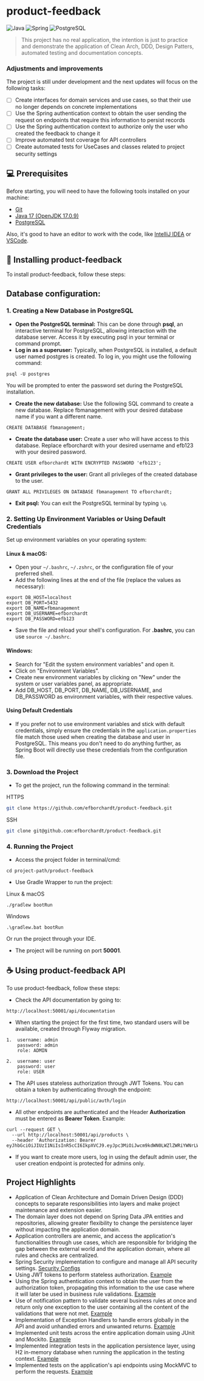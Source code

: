 # product-feedback

![Java](https://img.shields.io/badge/Java-ED8B00?style=for-the-badge&logo=java&logoColor=white)
![Spring](https://img.shields.io/badge/Spring-6DB33F?style=for-the-badge&logo=spring&logoColor=white)
![PostgreSQL](https://img.shields.io/badge/PostgreSQL-316192?style=for-the-badge&logo=postgresql&logoColor=white)

> This project has no real application, the intention is just to practice and demonstrate the application of Clean Arch, DDD, Design Patters, automated testing and documentation concepts.

### Adjustments and improvements

The project is still under development and the next updates will focus on the following tasks:

- [ ] Create interfaces for domain services and use cases, so that their use no longer depends on concrete implementations
- [ ] Use the Spring authentication context to obtain the user sending the request on endpoints that require this information to persist records
- [ ] Use the Spring authentication context to authorize only the user who created the feedback to change it
- [ ] Improve automated test coverage for API controllers
- [ ] Create automated tests for UseCases and classes related to project security settings

## 💻 Prerequisites

Before starting, you will need to have the following tools installed on your machine:

- [Git](https://git-scm.com)
- [Java 17 (OpenJDK 17.0.9)](https://openjdk.java.net/projects/jdk/17/)
- [PostgreSQL](https://www.postgresql.org/download/)

Also, it's good to have an editor to work with the code, like [IntelliJ IDEA](https://www.jetbrains.com/idea/download/) or [VSCode](https://code.visualstudio.com/download).

## 🚀 Installing product-feedback

To install product-feedback, follow these steps:

## Database configuration:

### 1. Creating a New Database in PostgreSQL
- **Open the PostgreSQL terminal:** This can be done through **psql**, an interactive terminal for PostgreSQL, allowing interaction with the database server. Access it by executing psql in your terminal or command prompt.
- **Log in as a superuser:** Typically, when PostgreSQL is installed, a default user named postgres is created. To log in, you might use the following command:
```
psql -U postgres
```
You will be prompted to enter the password set during the PostgreSQL installation.

- **Create the new database:** Use the following SQL command to create a new database. Replace fbmanagement with your desired database name if you want a different name.
```
CREATE DATABASE fbmanagement;
```
- **Create the database user:** Create a user who will have access to this database. Replace efborchardt with your desired username and efb123 with your desired password.
```
CREATE USER efborchardt WITH ENCRYPTED PASSWORD 'efb123';
```
- **Grant privileges to the user:** Grant all privileges of the created database to the user.
```
GRANT ALL PRIVILEGES ON DATABASE fbmanagement TO efborchardt;
```
- **Exit psql:** You can exit the PostgreSQL terminal by typing `\q`.

### 2. Setting Up Environment Variables or Using Default Credentials

Set up environment variables on your operating system:

#### Linux & macOS:

- Open your `~/.bashrc`, `~/.zshrc`, or the configuration file of your preferred shell.
- Add the following lines at the end of the file (replace the values as necessary):

```
export DB_HOST=localhost
export DB_PORT=5432
export DB_NAME=fbmanagement
export DB_USERNAME=efborchardt
export DB_PASSWORD=efb123
```
- Save the file and reload your shell's configuration. For **.bashrc**, you can use `source ~/.bashrc`.

#### Windows:

- Search for "Edit the system environment variables" and open it.
- Click on "Environment Variables".
- Create new environment variables by clicking on "New" under the system or user variables panel, as appropriate.
- Add DB_HOST, DB_PORT, DB_NAME, DB_USERNAME, and DB_PASSWORD as environment variables, with their respective values.

#### Using Default Credentials
- If you prefer not to use environment variables and stick with default credentials, simply ensure the credentials in the `application.properties` file match those used when creating the database and user in PostgreSQL. This means you don't need to do anything further, as Spring Boot will directly use these credentials from the configuration file.

### 3. Download the Project

- To get the project, run the following command in the terminal:

HTTPS
```bash
git clone https://github.com/efborchardt/product-feedback.git
```
SSH
```bash
git clone git@github.com:efborchardt/product-feedback.git
```
### 4. Running the Project
- Access the project folder in terminal/cmd:
```
cd project-path/product-feedback
```
- Use Gradle Wrapper to run the project:

Linux & macOS
```
./gradlew bootRun
```
Windows
```
.\gradlew.bat bootRun
```
Or run the project through your IDE.

- The project will be running on port **50001**.

## ☕ Using product-feedback API

To use product-feedback, follow these steps:

- Check the API documentation by going to:

```
http://localhost:50001/api/documentation
```

- When starting the project for the first time, two standard users will be available, created through Flyway migration.
```
1.  username: admin
    password: admin
    role: ADMIN

2.  username: user
    password: user
    role: USER
```

- The API uses stateless authorization through JWT Tokens. You can obtain a token by authenticating through the endpoint:
```
http://localhost:50001/api/public/auth/login
```
- All other endpoints are authenticated and the Header **Authorization** must be entered as **Bearer Token**. Example:
```
curl --request GET \
  --url http://localhost:50001/api/products \
  --header 'Authorization: Bearer eyJhbGciOiJIUzI1NiIsInR5cCI6IkpXVCJ9.eyJpc3MiOiJwcm9kdWN0LWZlZWRiYWNrLWFwaSIsInN1YiI6ImFkbWluIiwiZXhwIjoxNzEwNjY1OTg0fQ.D8b8fU9IaETRYiBnHugPCG3yluEcls59qIjnDd3E6ew'
```
- If you want to create more users, log in using the default admin user, the user creation endpoint is protected for admins only.

## Project Highlights

- Application of Clean Architecture and Domain Driven Design (DDD) concepts to separate responsibilities into layers and make project maintenance and extension easier.
- The domain layer does not depend on Spring Data JPA entities and repositories, allowing greater flexibility to change the persistence layer without impacting the application domain.
- Application controllers are anemic, and access the application's functionalities through use cases, which are responsible for bridging the gap between the external world and the application domain, where all rules and checks are centralized.
- Spring Security implementation to configure and manage all API security settings. [Security Configs](https://github.com/efborchardt/product-feedback/blob/master/src/main/java/com/efborchardt/productfeedback/infrastructure/interfaces/rest/security/SecurityConfigs.java)
- Using JWT tokens to perform stateless authorization. [Example](https://github.com/efborchardt/product-feedback/blob/master/src/main/java/com/efborchardt/productfeedback/infrastructure/interfaces/rest/security/JwtTokenService.java)
- Using the Spring authentication context to obtain the user from the authorization token, propagating this information to the use case where it will later be used in business rule validations. [Example](https://github.com/efborchardt/product-feedback/blob/6e2f7acfb79b74ba1b72e93b8ddd27e009ed5989/src/main/java/com/efborchardt/productfeedback/infrastructure/interfaces/rest/routes/product/ProductController.java#L77)
- Use of notification pattern to validate several business rules at once and return only one exception to the user containing all the content of the validations that were not met. [Example](https://github.com/efborchardt/product-feedback/blob/6e2f7acfb79b74ba1b72e93b8ddd27e009ed5989/src/main/java/com/efborchardt/productfeedback/domain/user/model/User.java#L73)
- Implementation of Exception Handlers to handle errors globally in the API and avoid unhandled errors and unwanted returns. [Example](https://github.com/efborchardt/product-feedback/blob/master/src/main/java/com/efborchardt/productfeedback/infrastructure/interfaces/rest/errors/ApiExceptionHandler.java)
- Implemented unit tests across the entire application domain using JUnit and Mockito. [Example](https://github.com/efborchardt/product-feedback/blob/master/src/test/java/com/efborchardt/productfeedback/domain/product/service/ProductServiceTest.java)
- Implemented integration tests in the application persistence layer, using H2 in-memory database when running the application in the testing context. [Example](https://github.com/efborchardt/product-feedback/blob/master/src/test/java/com/efborchardt/productfeedback/domain/user/repository/UserRepositoryTest.java)
- Implemented tests on the application's api endpoints using MockMVC to perform the requests. [Example](https://github.com/efborchardt/product-feedback/blob/master/src/test/java/com/efborchardt/productfeedback/infrastructure/interfaces/rest/routes/auth/AuthControllerTest.java)